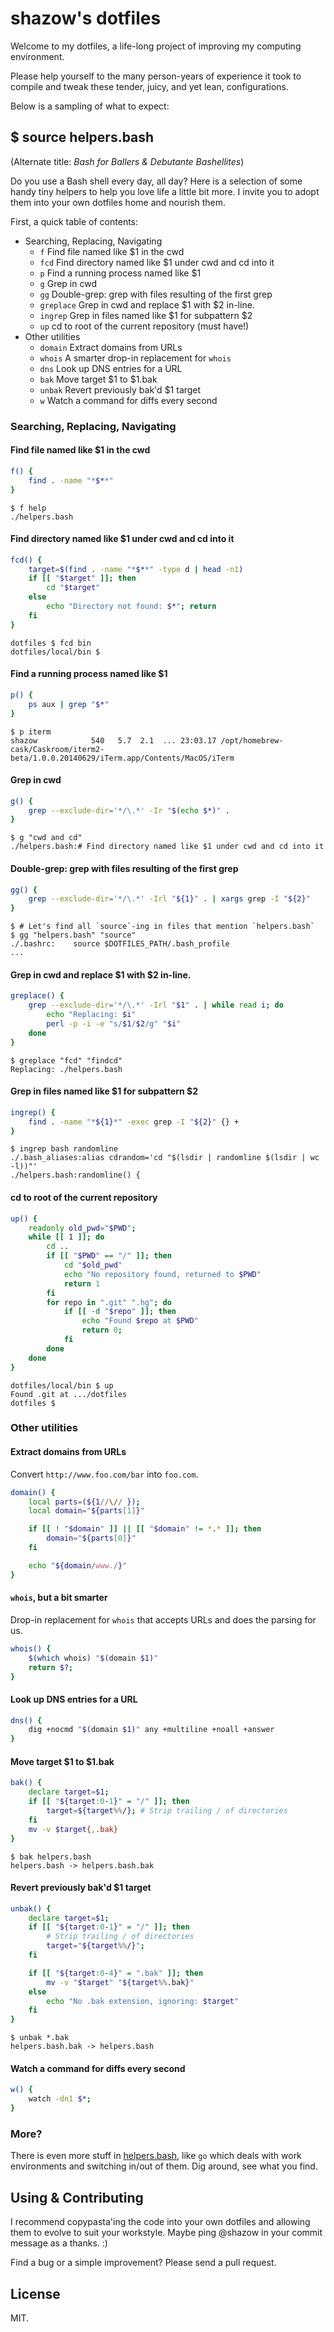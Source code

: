 # shazow's dotfiles

Welcome to my dotfiles, a life-long project of improving my computing
environment.

Please help yourself to the many person-years of experience it took to compile
and tweak these tender, juicy, and yet lean, configurations.

Below is a sampling of what to expect:


## $ source helpers.bash

(Alternate title: *Bash for Ballers & Debutante Bashellites*)

Do you use a Bash shell every day, all day? Here is a selection of some handy
tiny helpers to help you love life a little bit more. I invite you to adopt them
into your own dotfiles home and nourish them.

First, a quick table of contents:

* Searching, Replacing, Navigating
  * `f` Find file named like $1 in the cwd
  * `fcd` Find directory named like $1 under cwd and cd into it
  * `p` Find a running process named like $1
  * `g` Grep in cwd
  * `gg` Double-grep: grep with files resulting of the first grep
  * `greplace` Grep in cwd and replace $1 with $2 in-line.
  * `ingrep` Grep in files named like $1 for subpattern $2
  * `up` cd to root of the current repository (must have!)
* Other utilities
  * `domain` Extract domains from URLs
  * `whois` A smarter drop-in replacement for `whois`
  * `dns` Look up DNS entries for a URL
  * `bak` Move target $1 to $1.bak
  * `unbak` Revert previously bak'd $1 target
  * `w` Watch a command for diffs every second


### Searching, Replacing, Navigating


#### Find file named like $1 in the cwd

```bash
f() {
    find . -name "*$**"
}
```

```
$ f help
./helpers.bash
```

#### Find directory named like $1 under cwd and cd into it

```bash
fcd() {
    target=$(find . -name "*$**" -type d | head -n1)
    if [[ "$target" ]]; then
        cd "$target"
    else
        echo "Directory not found: $*"; return
    fi
}
```

```
dotfiles $ fcd bin
dotfiles/local/bin $
```


#### Find a running process named like $1

```bash
p() {
    ps aux | grep "$*"
}
```

```
$ p iterm
shazow            540   5.7  2.1  ... 23:03.17 /opt/homebrew-cask/Caskroom/iterm2-beta/1.0.0.20140629/iTerm.app/Contents/MacOS/iTerm
```


#### Grep in cwd

```bash
g() {
    grep --exclude-dir='*/\.*' -Ir "$(echo $*)" .
}
```

```
$ g "cwd and cd"
./helpers.bash:# Find directory named like $1 under cwd and cd into it
```


#### Double-grep: grep with files resulting of the first grep

```bash
gg() {
    grep --exclude-dir='*/\.*' -Irl "${1}" . | xargs grep -I "${2}"
}
```

```
$ # Let's find all `source`-ing in files that mention `helpers.bash`
$ gg "helpers.bash" "source"
./.bashrc:    source $DOTFILES_PATH/.bash_profile
...
```


#### Grep in cwd and replace $1 with $2 in-line.

```bash
greplace() {
    grep --exclude-dir='*/\.*' -Irl "$1" . | while read i; do
        echo "Replacing: $i"
        perl -p -i -e "s/$1/$2/g" "$i"
    done
}
```

```
$ greplace "fcd" "findcd"
Replacing: ./helpers.bash
```


#### Grep in files named like $1 for subpattern $2

```bash
ingrep() {
    find . -name "*${1}*" -exec grep -I "${2}" {} +
}
```

```
$ ingrep bash randomline
./.bash_aliases:alias cdrandom='cd "$(lsdir | randomline $(lsdir | wc -l))"'
./helpers.bash:randomline() {
```


#### cd to root of the current repository

```bash
up() {
    readonly old_pwd="$PWD";
    while [[ 1 ]]; do
        cd ..
        if [[ "$PWD" == "/" ]]; then
            cd "$old_pwd"
            echo "No repository found, returned to $PWD"
            return 1
        fi
        for repo in ".git" ".hg"; do
            if [[ -d "$repo" ]]; then
                echo "Found $repo at $PWD"
                return 0;
            fi
        done
    done
}
```

```shell
dotfiles/local/bin $ up
Found .git at .../dotfiles
dotfiles $
```


### Other utilities

#### Extract domains from URLs

Convert `http://www.foo.com/bar` into `foo.com`.

```bash
domain() {
    local parts=(${1//\// });
    local domain="${parts[1]}"

    if [[ ! "$domain" ]] || [[ "$domain" != *.* ]]; then
        domain="${parts[0]}"
    fi

    echo "${domain/www./}"
}
```


#### `whois`, but a bit smarter

Drop-in replacement for `whois` that accepts URLs and does the parsing for us.

```bash
whois() {
    $(which whois) "$(domain $1)"
    return $?;
}
```


#### Look up DNS entries for a URL

```bash
dns() {
    dig +nocmd "$(domain $1)" any +multiline +noall +answer
}
```

#### Move target $1 to $1.bak

```bash
bak() {
    declare target=$1;
    if [[ "${target:0-1}" = "/" ]]; then
        target=${target%%/}; # Strip trailing / of directories
    fi
    mv -v $target{,.bak}
}
```

```shell
$ bak helpers.bash
helpers.bash -> helpers.bash.bak
```


#### Revert previously bak'd $1 target

```bash
unbak() {
    declare target=$1;
    if [[ "${target:0-1}" = "/" ]]; then
        # Strip trailing / of directories
        target="${target%%/}";
    fi

    if [[ "${target:0-4}" = ".bak" ]]; then
        mv -v "$target" "${target%%.bak}"
    else
        echo "No .bak extension, ignoring: $target"
    fi
}
```

```shell
$ unbak *.bak
helpers.bash.bak -> helpers.bash
```


#### Watch a command for diffs every second

```bash
w() {
    watch -dn1 $*;
}
```


### More?

There is even more stuff in
[helpers.bash](https://github.com/shazow/dotfiles/blob/master/helpers.bash),
like `go` which deals with work environments and switching in/out of them. Dig
around, see what you find.


## Using & Contributing

I recommend copypasta'ing the code into your own dotfiles and allowing them to
evolve to suit your workstyle. Maybe ping @shazow in your commit message as a
thanks. :)

Find a bug or a simple improvement? Please send a pull request.


## License

MIT.
